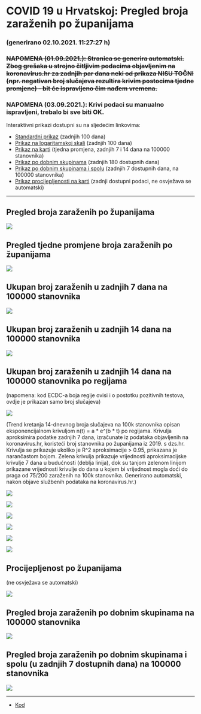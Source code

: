 # COVID 19 u Hrvatskoj: Pregled broja zaraženih po županijama

### (generirano 02.10.2021. 11:27:27 h)

### ~~NAPOMENA (01.09.2021.): Stranica se generira automatski. Zbog grešaka u strojno čitljivim podacima objavljenim na koronavirus.hr za zadnjih par dana neki od prikaza NISU TOČNI (npr. negativan broj slučajeva rezultira krivim postocima tjedne promjene) - bit će ispravljeno čim nađem vremena.~~

### NAPOMENA (03.09.2021.): Krivi podaci su manualno ispravljeni, trebalo bi sve biti OK.

Interaktivni prikazi dostupni su na sljedećim linkovima:

- [Standardni prikaz](html/index.html) (zadnjih 100 dana)
- [Prikaz na logaritamskoj skali](html/index_log.html) (zadnjih 100 dana)
- [Prikaz na karti](html/index_map.html) (tjedna promjena, zadnjih 7 i 14 dana na 100000 stanovnika)
- [Prikaz po dobnim skupinama](html/index_per_age.html) (zadnjih 180 dostupnih dana)
- [Prikaz po dobnim skupinama i spolu](html/index_pyramid.html) (zadnjih 7 dostupnih dana, na 100000 stanovnika)
- [Prikaz procijepljenosti na karti](html/index_vaccination.html) (zadnji dostupni podaci, ne osvježava se automatski)

-----

## Pregled broja zaraženih po županijama

![](img/2021_10_01_line_plots.png)

## Pregled tjedne promjene broja zaraženih po županijama

![](img/2021_10_01_map.png)

## Ukupan broj zaraženih u zadnjih 7 dana na 100000 stanovnika

![](img/2021_10_01_map_7_day_per_100k.png)

## Ukupan broj zaraženih u zadnjih 14 dana na 100000 stanovnika

![](img/2021_10_01_map_14_day_per_100k.png)

## Ukupan broj zaraženih u zadnjih 14 dana na 100000 stanovnika po regijama

(napomena: kod ECDC-a boja regije ovisi i o postotku pozitivnih testova, ovdje je prikazan samo broj slučajeva)

![](img/2021_10_01_map_14_day_per_100k_region.png)

(Trend kretanja 14-dnevnog broja slučajeva na 100k stanovnika opisan eksponencijalnom krivuljom n(t) = a * e^(b * t) po regijama. Krivulja aproksimira podatke zadnjih 7 dana, izračunate iz podataka objavljenih na koronavirus.hr, koristeći broj stanovnika po županijama iz 2019. s dzs.hr. Krivulja se prikazuje ukoliko je R^2 aproksimacije > 0.95, prikazana je narančastom bojom. Zelena krivulja prikazuje vrijednosti aproksimacijske krivulje 7 dana u budućnosti (deblja linija), dok su tanjom zelenom linijom prikazane vrijednosti krivulje do dana u kojem bi vrijednost mogla doći do praga od 75/200 zaraženih na 100k stanovnika. Generirano automatski, nakon objave službenih podataka na koronavirus.hr.)

![](img/2021_10_01_current_Jadranska_Hrvatska.png)

![](img/2021_10_01_current_Panonska_Hrvatska.png)

![](img/2021_10_01_current_Grad_Zagreb.png)

![](img/2021_10_01_current_Sjeverna_Hrvatska.png)

![](img/2021_10_01_current_Republika_Hrvatska.png)

![](img/2021_10_01_cases_hospitalisations_deaths_Republika_Hrvatska.png)

## Procijepljenost po županijama

(ne osvježava se automatski)

![](img/2021_10_01_vaccination.png)

## Pregled broja zaraženih po dobnim skupinama na 100000 stanovnika

![](img/2021_10_01_per_age_group.png)

## Pregled broja zaraženih po dobnim skupinama i spolu (u zadnjih 7 dostupnih dana) na 100000 stanovnika

![](img/2021_10_01_pyramid.png)

-----

- [Kod](https://github.com/ppalasek/covid_plots_croatia)

